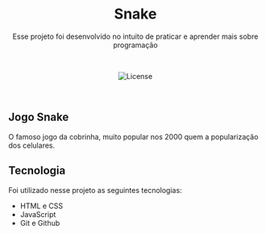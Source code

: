 <h1 align="center">Snake</h1>

<p align="center"> Esse projeto foi desenvolvido no intuito de praticar e aprender mais sobre programação</p>

</br>

<p align="center">
    <img alt="License" src="https://img.shields.io/static/v1?label=license&message=MIT&color=49AA26&labelColor=000000">
</p>

</br>

## Jogo Snake

O famoso jogo da cobrinha, muito popular nos 2000 quem a popularização dos celulares.

## Tecnologia

Foi utilizado nesse projeto as seguintes tecnologias:

- HTML e CSS
- JavaScript
- Git e Github
